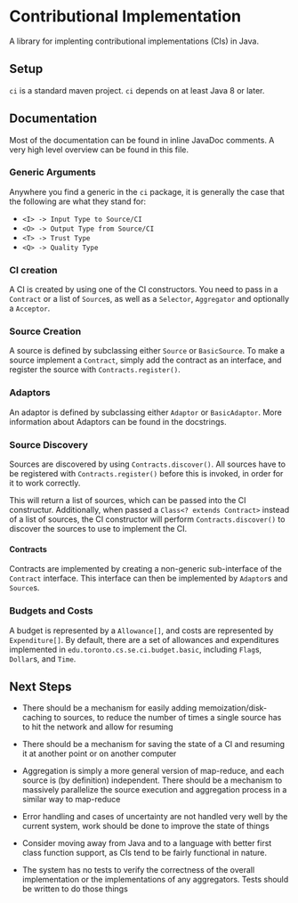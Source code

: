 # Contributional Implementation

A library for implenting contributional implementations (CIs) in Java.

## Setup
`ci` is a standard maven project. `ci` depends on at least Java 8 or later.

## Documentation
Most of the documentation can be found in inline JavaDoc comments. A very high
level overview can be found in this file.

### Generic Arguments
Anywhere you find a generic in the `ci` package, it is generally the case that
the following are what they stand for:

- `<I> -> Input Type to Source/CI`
- `<O> -> Output Type from Source/CI`
- `<T> -> Trust Type`
- `<Q> -> Quality Type`

### CI creation
A CI is created by using one of the CI constructors. You need to pass in a
`Contract` or a list of `Source`s, as well as a `Selector`, `Aggregator` and
optionally a `Acceptor`.

### Source Creation
A source is defined by subclassing either `Source` or `BasicSource`. To make a
source implement a `Contract`, simply add the contract as an interface, and
register the source with `Contracts.register()`.

### Adaptors
An adaptor is defined by subclassing either `Adaptor` or `BasicAdaptor`. More
information about Adaptors can be found in the docstrings.

### Source Discovery
Sources are discovered by using `Contracts.discover()`. All sources have to be
registered with `Contracts.register()` before this is invoked, in order for it
to work correctly.

This will return a list of sources, which can be passed into the CI constructur.
Additionally, when passed a `Class<? extends Contract>` instead of a list of
sources, the CI constructor will perform `Contracts.discover()` to discover the
sources to use to implement the CI.

#### Contracts
Contracts are implemented by creating a non-generic sub-interface of the `Contract`
interface. This interface can then be implemented by `Adaptor`s and `Source`s.

### Budgets and Costs
A budget is represented by a `Allowance[]`, and costs are represented by
`Expenditure[]`. By default, there are a set of allowances and expenditures
implemented in `edu.toronto.cs.se.ci.budget.basic`, including `Flag`s, `Dollar`s,
and `Time`.

## Next Steps
 - There should be a mechanism for easily adding memoization/disk-caching to sources, to reduce
   the number of times a single source has to hit the network and allow for resuming

 - There should be a mechanism for saving the state of a CI and resuming it at another point
   or on another computer

 - Aggregation is simply a more general version of map-reduce, and each source is 
   (by definition) independent. There should be a mechanism to massively parallelize the 
   source execution and aggregation process in a similar way to map-reduce

 - Error handling and cases of uncertainty are not handled very well by the current system,
   work should be done to improve the state of things

 - Consider moving away from Java and to a language with better first class function support,
   as CIs tend to be fairly functional in nature.

 - The system has no tests to verify the correctness of the overall implementation or the 
   implementations of any aggregators. Tests should be written to do those things


